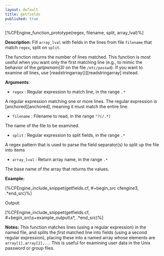 ```yaml
---
layout: default
title: getfields
published: true
---
```


[%CFEngine_function_prototype(regex, filename, split, array_lval)%]

**Description:** Fill `array_lval` with fields in the lines from file `filename` that match `regex`, split on `split`.

The function returns the number of lines matched. This function is most
useful when you want only the first matching line (e.g., to mimic the
behavior of the *getpwnam(3)* on the file `/etc/passwd`). If you want to
examine *all* lines, use [readstringarray()][readstringarray] instead.

**Arguments**:

* `regex` : Regular expression to match line, in the range `.*`

A regular expression matching one or more lines. The regular expression
is [anchored][anchored], meaning it must match the entire line.

* `filename` : Filename to read, in the range `"?(/.*)`

The name of the file to be examined.

* `split` : Regular expression to split fields, in the range `.*`

A regex pattern that is used to parse the field separator(s) to split up
the file into items

* `array_lval` : Return array name, in the range `.*`

The base name of the array that returns the values.

**Example:**

[%CFEngine_include_snippet(getfields.cf, #\+begin_src cfengine3, .*end_src)%]

Output:

[%CFEngine_include_snippet(getfields.cf, #\+begin_src\s+example_output\s*, .*end_src)%]

**Notes:**
This function matches lines (using a regular expression) in the named
file, and splits the *first* matched line into fields (using a second
regular expression), placing these into a named array whose elements are
`array[1],array[2],..`. This is useful for examining user data in the
Unix password or group files.
